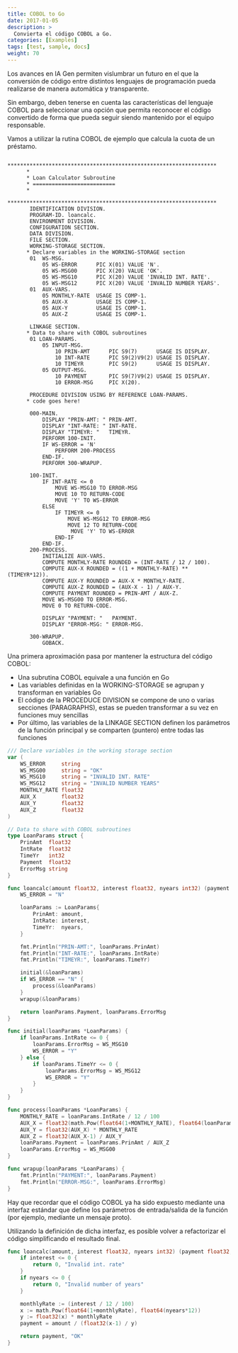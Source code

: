 ```yaml
---
title: COBOL to Go
date: 2017-01-05
description: >
  Convierta el código COBOL a Go.
categories: [Examples]
tags: [test, sample, docs]
weight: 70
---
```


Los avances en IA Gen permiten vislumbrar un futuro en el que la conversión de código entre distintos lenguajes de programación pueda realizarse de manera automática y transparente.

Sin embargo, deben tenerse en cuenta las características del lenguaje COBOL para seleccionar una opción que permita reconocer el código convertido de forma que pueda seguir siendo mantenido por el equipo responsable.

Vamos a utilizar la rutina COBOL de ejemplo que calcula la cuota de un préstamo.

```cobol
      ******************************************************************
      *
      * Loan Calculator Subroutine
      * ==========================
      *
      ******************************************************************
       IDENTIFICATION DIVISION.
       PROGRAM-ID. loancalc.
       ENVIRONMENT DIVISION.
       CONFIGURATION SECTION.
       DATA DIVISION.
       FILE SECTION.
       WORKING-STORAGE SECTION.
      * Declare variables in the WORKING-STORAGE section
       01  WS-MSG.
           05 WS-ERROR      PIC X(01) VALUE 'N'.
           05 WS-MSG00      PIC X(20) VALUE 'OK'.
           05 WS-MSG10      PIC X(20) VALUE 'INVALID INT. RATE'.
           05 WS-MSG12      PIC X(20) VALUE 'INVALID NUMBER YEARS'.
       01  AUX-VARS.
           05 MONTHLY-RATE  USAGE IS COMP-1.
           05 AUX-X         USAGE IS COMP-1.
           05 AUX-Y         USAGE IS COMP-1.
           05 AUX-Z         USAGE IS COMP-1.

       LINKAGE SECTION.
      * Data to share with COBOL subroutines 
       01 LOAN-PARAMS.
           05 INPUT-MSG.
               10 PRIN-AMT      PIC S9(7)      USAGE IS DISPLAY.
               10 INT-RATE      PIC S9(2)V9(2) USAGE IS DISPLAY.
               10 TIMEYR        PIC S9(2)      USAGE IS DISPLAY.
           05 OUTPUT-MSG.
               10 PAYMENT       PIC S9(7)V9(2) USAGE IS DISPLAY.
               10 ERROR-MSG     PIC X(20).

       PROCEDURE DIVISION USING BY REFERENCE LOAN-PARAMS. 
      * code goes here!
       
       000-MAIN.   
           DISPLAY "PRIN-AMT: " PRIN-AMT.  
           DISPLAY "INT-RATE: " INT-RATE.
           DISPLAY "TIMEYR: "   TIMEYR.    
           PERFORM 100-INIT.
           IF WS-ERROR = 'N'
               PERFORM 200-PROCESS
           END-IF.
           PERFORM 300-WRAPUP.    
       
       100-INIT.  
           IF INT-RATE <= 0
               MOVE WS-MSG10 TO ERROR-MSG
               MOVE 10 TO RETURN-CODE
               MOVE 'Y' TO WS-ERROR
           ELSE
               IF TIMEYR <= 0
                   MOVE WS-MSG12 TO ERROR-MSG
                   MOVE 12 TO RETURN-CODE
                    MOVE 'Y' TO WS-ERROR
               END-IF
           END-IF.                  
       200-PROCESS.
           INITIALIZE AUX-VARS.
           COMPUTE MONTHLY-RATE ROUNDED = (INT-RATE / 12 / 100).
           COMPUTE AUX-X ROUNDED = ((1 + MONTHLY-RATE) ** (TIMEYR*12)).
           COMPUTE AUX-Y ROUNDED = AUX-X * MONTHLY-RATE.
           COMPUTE AUX-Z ROUNDED = (AUX-X - 1) / AUX-Y.
           COMPUTE PAYMENT ROUNDED = PRIN-AMT / AUX-Z.
           MOVE WS-MSG00 TO ERROR-MSG.
           MOVE 0 TO RETURN-CODE.

           DISPLAY "PAYMENT: "   PAYMENT.
           DISPLAY "ERROR-MSG: " ERROR-MSG.

       300-WRAPUP.
           GOBACK.     
```

Una primera aproximación pasa por mantener la estructura del código COBOL:
* Una subrutina COBOL equivale a una función en Go 
* Las variables definidas en la WORKING-STORAGE se agrupan y transforman en variables Go 
* El código de la PROCEDUCE DIVISION se compone de uno o varias secciones (PARAGRAPHS), estas se pueden transformar a su vez en funciones muy sencillas
* Por último, las variables de la LINKAGE SECTION definen los parámetros de la función principal y se comparten (puntero) entre todas las funciones

```go
/// Declare variables in the working storage section
var (
	WS_ERROR     string
	WS_MSG00     string = "OK"
	WS_MSG10     string = "INVALID INT. RATE"
	WS_MSG12     string = "INVALID NUMBER YEARS"
	MONTHLY_RATE float32
	AUX_X        float32
	AUX_Y        float32
	AUX_Z        float32
)

// Data to share with COBOL subroutines
type LoanParams struct {
	PrinAmt  float32
	IntRate  float32
	TimeYr   int32
	Payment  float32
	ErrorMsg string
}

func loancalc(amount float32, interest float32, nyears int32) (payment float32, errmsg string) {
	WS_ERROR = "N"

	loanParams := LoanParams{
		PrinAmt: amount,
		IntRate: interest,
		TimeYr:  nyears,
	}

	fmt.Println("PRIN-AMT:", loanParams.PrinAmt)
	fmt.Println("INT-RATE:", loanParams.IntRate)
	fmt.Println("TIMEYR:", loanParams.TimeYr)

	initial(&loanParams)
	if WS_ERROR == "N" {
		process(&loanParams)
	}
	wrapup(&loanParams)

	return loanParams.Payment, loanParams.ErrorMsg
}

func initial(loanParams *LoanParams) {
	if loanParams.IntRate <= 0 {
		loanParams.ErrorMsg = WS_MSG10
		WS_ERROR = "Y"
	} else {
		if loanParams.TimeYr <= 0 {
			loanParams.ErrorMsg = WS_MSG12
			WS_ERROR = "Y"
		}
	}
}

func process(loanParams *LoanParams) {
	MONTHLY_RATE = loanParams.IntRate / 12 / 100
	AUX_X = float32(math.Pow(float64(1+MONTHLY_RATE), float64(loanParams.TimeYr*12)))
	AUX_Y = float32(AUX_X) * MONTHLY_RATE
	AUX_Z = float32(AUX_X-1) / AUX_Y
	loanParams.Payment = loanParams.PrinAmt / AUX_Z
	loanParams.ErrorMsg = WS_MSG00
}

func wrapup(loanParams *LoanParams) {
	fmt.Println("PAYMENT:", loanParams.Payment)
	fmt.Println("ERROR-MSG:", loanParams.ErrorMsg)
}
```

Hay que recordar que el código COBOL ya ha sido expuesto mediante una interfaz estándar que define los parámetros de entrada/salida de la función (por ejemplo, mediante un mensaje proto).

Utilizando la definición de dicha interfaz, es posible volver a refactorizar el código simplificando el resultado final.


```go 
func loancalc(amount, interest float32, nyears int32) (payment float32, errmsg string) {
	if interest <= 0 {
		return 0, "Invalid int. rate"
	}
	if nyears <= 0 {
		return 0, "Invalid number of years"
	}

	monthlyRate := (interest / 12 / 100)
	x := math.Pow(float64(1+monthlyRate), float64(nyears*12))
	y := float32(x) * monthlyRate
	payment = amount / (float32(x-1) / y)

	return payment, "OK"
}
```



